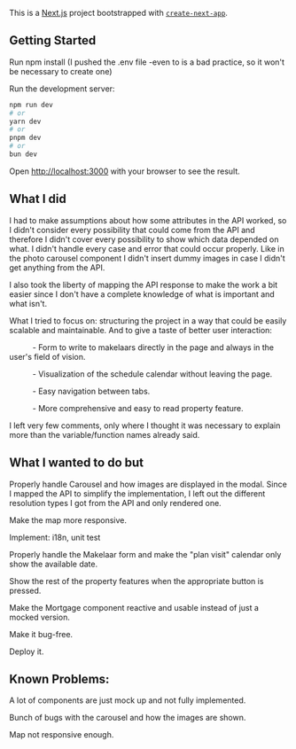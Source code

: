 This is a [Next.js](https://nextjs.org/) project bootstrapped with [`create-next-app`](https://github.com/vercel/next.js/tree/canary/packages/create-next-app).

## Getting Started

Run npm install (I pushed the .env file -even to is a bad practice, so it won't be necessary to create one)

Run the development server:

```bash
npm run dev
# or
yarn dev
# or
pnpm dev
# or
bun dev
```

Open [http://localhost:3000](http://localhost:3000) with your browser to see the result.

## What I did

I had to make assumptions about how some attributes in the API worked, so I didn't consider every possibility that could come from the API and therefore I didn't cover every possibility to show which data depended on what.
I didn't handle every case and error that could occur properly. Like in the photo carousel component I didn't insert dummy images in case I didn't get anything from the API.

I also took the liberty of mapping the API response to make the work a bit easier since I don't have a complete knowledge of what is important and what isn't.

What I tried to focus on: structuring the project in a way that could be easily scalable and maintainable.
And to give a taste of better user interaction:

      - Form to write to makelaars directly in the page and always in the user's field of vision.
      
      - Visualization of the schedule calendar without leaving the page.
      
      - Easy navigation between tabs.
      
      - More comprehensive and easy to read property feature.

      

I left very few comments, only where I thought it was necessary to explain more than the variable/function names already said.


## What I wanted to do but 

Properly handle Carousel and how images are displayed in the modal. Since I mapped the API to simplify the implementation, I left out the different resolution types I got from the API and only rendered one.

Make the map more responsive.

Implement: i18n, unit test

Properly handle the Makelaar form and make the "plan visit" calendar only show the available date.

Show the rest of the property features when the appropriate button is pressed.

Make the Mortgage component reactive and usable instead of just a mocked version.

Make it bug-free.

Deploy it.

## Known Problems:

A lot of components are just mock up and not fully implemented.

Bunch of bugs with the carousel and how the images are shown.

Map not responsive enough.
